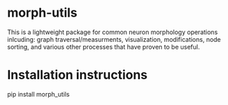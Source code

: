 # morph-utils     
This is a lightweight package for common neuron morphology operations inlcuding: graph traversal/measurments, visualization, modifications, node sorting, and various other processes 
that have proven to be useful. 

Installation instructions
=========================
pip install morph_utils
